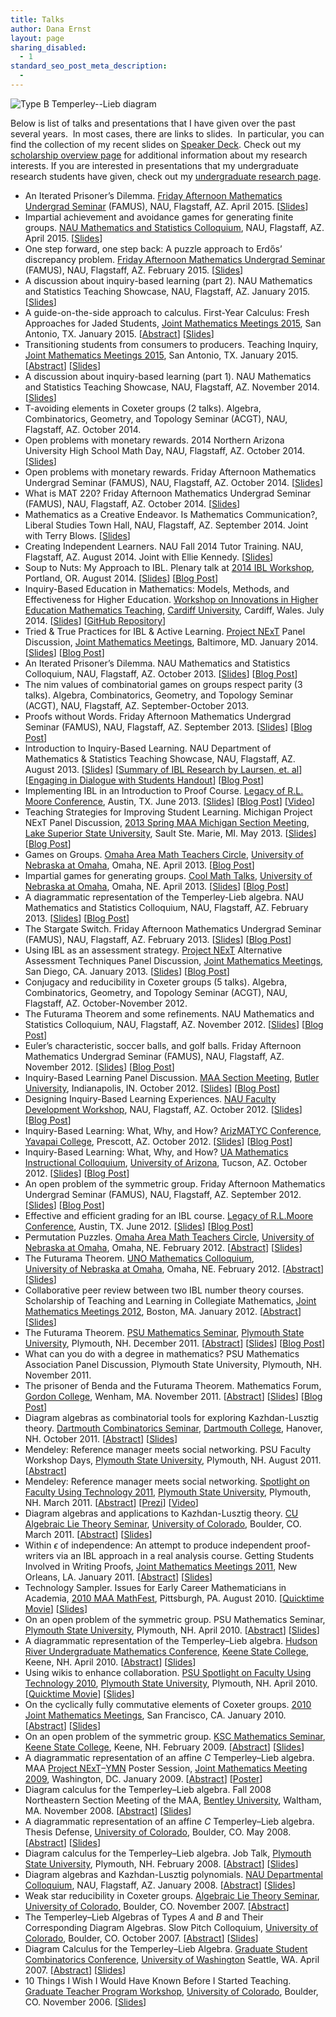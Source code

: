 ```yaml
---
title: Talks
author: Dana Ernst
layout: page
sharing_disabled:
  - 1
standard_seo_post_meta_description:
  - 
---
```

<img src="http://i2.wp.com/danaernst.com/wp-content/uploads/2012/02/Screen-Shot-2013-08-07-at-11.21.58-PM.png?w=200" alt="Type B Temperley--Lieb diagram" class="alignleft size-full wp-image-927" data-recalc-dims="1" />

Below is list of talks and presentations that I have given over the past several years.  In most cases, there are links to slides.  In particular, you can find the collection of my recent slides on [Speaker Deck][1]. Check out my [scholarship overview page][2] for additional information about my research interests. If you are interested in presentations that my undergraduate research students have given, check out my [undergraduate research page][3].

  * An Iterated Prisoner&#8217;s Dilemma. [Friday Afternoon Mathematics Undergrad Seminar][4] (FAMUS), NAU, Flagstaff, AZ. April 2015. [[Slides][5]]
  * Impartial achievement and avoidance games for generating finite groups. [NAU Mathematics and Statistics Colloquium][6], NAU, Flagstaff, AZ. April 2015. [[Slides][7]] 
  * One step forward, one step back: A puzzle approach to Erdős’ discrepancy problem. [Friday Afternoon Mathematics Undergrad Seminar][4] (FAMUS), NAU, Flagstaff, AZ. February 2015. [[Slides][8]]
  * A discussion about inquiry-based learning (part 2). NAU Mathematics and Statistics Teaching Showcase, NAU, Flagstaff, AZ. January 2015. [[Slides][9]]
  * A guide-on-the-side approach to calculus. First-Year Calculus: Fresh Approaches for Jaded Students, [Joint Mathematics Meetings 2015][10], San Antonio, TX. January 2015. [[Abstract][11]] [[Slides][12]]
  * Transitioning students from consumers to producers. Teaching Inquiry, [Joint Mathematics Meetings 2015][10], San Antonio, TX. January 2015. [[Abstract][13]] [[Slides][14]]
  * A discussion about inquiry-based learning (part 1). NAU Mathematics and Statistics Teaching Showcase, NAU, Flagstaff, AZ. November 2014. [[Slides][15]]
  * T-avoiding elements in Coxeter groups (2 talks). Algebra, Combinatorics, Geometry, and Topology Seminar (ACGT), NAU, Flagstaff, AZ. October 2014.
  * Open problems with monetary rewards. 2014 Northern Arizona University High School Math Day, NAU, Flagstaff, AZ. October 2014. [[Slides][16]] 
  * Open problems with monetary rewards. Friday Afternoon Mathematics Undergrad Seminar (FAMUS), NAU, Flagstaff, AZ. October 2014. [[Slides][17]] 
  * What is MAT 220? Friday Afternoon Mathematics Undergrad Seminar (FAMUS), NAU, Flagstaff, AZ. October 2014. [[Slides][18]] 
  * Mathematics as a Creative Endeavor. Is Mathematics Communication?, Liberal Studies Town Hall, NAU, Flagstaff, AZ. September 2014. Joint with Terry Blows. [[Slides][19]] 
  * Creating Independent Learners. NAU Fall 2014 Tutor Training. NAU, Flagstaff, AZ. August 2014. Joint with Ellie Kennedy. [[Slides][20]]
  * Soup to Nuts: My Approach to IBL. Plenary talk at [2014 IBL Workshop][21], Portland, OR. August 2014. [[Slides][22]] [[Blog Post][23]]
  * Inquiry-Based Education in Mathematics: Models, Methods, and Effectiveness for Higher Education. [Workshop on Innovations in Higher Education Mathematics Teaching][24], [Cardiff University][25], Cardiff, Wales. July 2014. [[Slides][26]] [[GitHub Repository][27]]
  * Tried & True Practices for IBL & Active Learning. [Project NExT][28] Panel Discussion, [Joint Mathematics Meetings][10], Baltimore, MD. January 2014. [[Slides][29]] [[Blog Post][30]]
  * An Iterated Prisoner&#8217;s Dilemma. NAU Mathematics and Statistics Colloquium, NAU, Flagstaff, AZ. October 2013. [[Slides][31]] [[Blog Post][32]]
  * The nim values of combinatorial games on groups respect parity (3 talks). Algebra, Combinatorics, Geometry, and Topology Seminar (ACGT), NAU, Flagstaff, AZ. September-October 2013.
  * Proofs without Words. Friday Afternoon Mathematics Undergrad Seminar (FAMUS), NAU, Flagstaff, AZ. September 2013. [[Slides][33]] [[Blog Post][34]]
  * Introduction to Inquiry-Based Learning. NAU Department of Mathematics & Statistics Teaching Showcase, NAU, Flagstaff, AZ. August 2013. [[Slides][35]] [[Summary of IBL Research by Laursen, et. al][36]] [[Engaging in Dialogue with Students Handout][37]] [[Blog Post][38]]
  * Implementing IBL in an Introduction to Proof Course. [Legacy of R.L. Moore Conference][39], Austin, TX. June 2013. [[Slides][40]] [[Blog Post][41]] [[Video][42]]
  * Teaching Strategies for Improving Student Learning. Michigan Project NExT Panel Discussion, [2013 Spring MAA Michigan Section Meeting][43], [Lake Superior State University][44], Sault Ste. Marie, MI. May 2013. [[Slides][45]] [[Blog Post][46]]
  * Games on Groups. [Omaha Area Math Teachers Circle][47], [University of Nebraska at Omaha][48], Omaha, NE. April 2013. [[Blog Post][49]]
  * Impartial games for generating groups. [Cool Math Talks][50], [University of Nebraska at Omaha][48], Omaha, NE. April 2013. [[Slides][51]] [[Blog Post][49]]
  * A diagrammatic representation of the Temperley-Lieb algebra. NAU Mathematics and Statistics Colloquium, NAU, Flagstaff, AZ. February 2013. [[Slides][52]] [[Blog Post][53]]
  * The Stargate Switch. Friday Afternoon Mathematics Undergrad Seminar (FAMUS), NAU, Flagstaff, AZ. February 2013. [[Slides][54]] [[Blog Post][55]]
  * Using IBL as an assessment strategy. [Project NExT][28] Alternative Assessment Techniques Panel Discussion, [Joint Mathematics Meetings][10], San Diego, CA. January 2013. [[Slides][56]] [[Blog Post][57]]
  * Conjugacy and reducibility in Coxeter groups (5 talks). Algebra, Combinatorics, Geometry, and Topology Seminar (ACGT), NAU, Flagstaff, AZ. October-November 2012.
  * The Futurama Theorem and some refinements. NAU Mathematics and Statistics Colloquium, NAU, Flagstaff, AZ. November 2012. [[Slides][58]] [[Blog Post][59]]
  * Euler’s characteristic, soccer balls, and golf balls. Friday Afternoon Mathematics Undergrad Seminar (FAMUS), NAU, Flagstaff, AZ. November 2012. [[Slides][60]] [[Blog Post][61]]
  * Inquiry-Based Learning Panel Discussion. [MAA Section Meeting][62], [Butler University][63], Indianapolis, IN. October 2012. [[Slides][64]] [[Blog Post][65]]
  * Designing Inquiry-Based Learning Experiences. [NAU Faculty Development Workshop][66], NAU, Flagstaff, AZ. October 2012. [[Slides][67]] [[Blog Post][68]]
  * Inquiry-Based Learning: What, Why, and How? [ArizMATYC Conference][69], [Yavapai College][70], Prescott, AZ. October 2012. [[Slides][71]] [[Blog Post][72]]
  * Inquiry-Based Learning: What, Why, and How? [UA Mathematics Instructional Colloquium][73], [University of Arizona][74], Tucson, AZ. October 2012. [[Slides][75]] [[Blog Post][76]]
  * An open problem of the symmetric group. Friday Afternoon Mathematics Undergrad Seminar (FAMUS), NAU, Flagstaff, AZ. September 2012. [[Slides][77]] [[Blog Post][78]]
  * Effective and efficient grading for an IBL course. [Legacy of R.L.Moore Conference][39], Austin, TX. June 2012. [[Slides][40]] [[Blog Post][40]]
  * Permutation Puzzles. [Omaha Area Math Teachers Circle][47], [University of Nebraska at Omaha][79], Omaha, NE. February 2012. [[Abstract][80]] [[Slides][81]]
  * The Futurama Theorem. [UNO Mathematics Colloquium][82],  
    [University of Nebraska at Omaha][79], Omaha, NE. February 2012. [[Abstract][83]] [[Slides][84]]
  * Collaborative peer review between two IBL number theory courses. Scholarship of Teaching and Learning in Collegiate Mathematics, [Joint Mathematics Meetings 2012][10], Boston, MA. January 2012. [[Abstract][85]] [[Slides][86]]
  * The Futurama Theorem. [PSU Mathematics Seminar][87], [Plymouth State University][88], Plymouth, NH. December 2011. [[Abstract][89]] [[Slides][90]] [[Blog Post][91]]
  * What can you do with a degree in mathematics? PSU Mathematics Association Panel Discussion, Plymouth State University, Plymouth, NH. November 2011.
  * The prisoner of Benda and the Futurama Theorem. Mathematics Forum, [Gordon College][92], Wenham, MA. November 2011. [[Abstract][93]] [[Slides][94]] [[Blog Post][95]]
  * Diagram algebras as combinatorial tools for exploring Kazhdan-Lusztig theory. [Dartmouth Combinatorics Seminar][96], [Dartmouth College][97], Hanover, NH. October 2011. [[Abstract][98]] [[Slides][99]]
  * Mendeley: Reference manager meets social networking. PSU Faculty Workshop Days, [Plymouth State University][100], Plymouth, NH. August 2011. [[Abstract][101]]
  * Mendeley: Reference manager meets social networking. [Spotlight on Faculty Using Technology 2011][102], [Plymouth State University][100], Plymouth, NH. March 2011. [[Abstract][103]] [[Prezi][104]] [[Video][105]]
  * Diagram algebras and applications to Kazhdan-Lusztig theory. [CU Algebraic Lie Theory Seminar][106], [University of Colorado][107], Boulder, CO. March 2011. [[Abstract][108]] [[Slides][109]]
  * Within $\epsilon$ of independence: An attempt to produce independent proof-writers via an IBL approach in a real analysis course. Getting Students Involved in Writing Proofs, [Joint Mathematics Meetings 2011][110], New Orleans, LA. January 2011. [[Abstract][111]] [[Slides][112]]
  * Technology Sampler. Issues for Early Career Mathematicians in Academia, [2010 MAA MathFest][113], Pittsburgh, PA. August 2010. [[Quicktime Movie][114]] [[Slides][115]]
  * On an open problem of the symmetric group. PSU Mathematics Seminar, [Plymouth State University][116], Plymouth, NH. April 2010. [[Abstract][117]] [[Slides][118]]
  * A diagrammatic representation of the Temperley&#8211;Lieb algebra. [Hudson River Undergraduate Mathematics Conference][119], [Keene State College][120], Keene, NH. April 2010. [[Abstract][121]] [[Slides][122]]
  * Using wikis to enhance collaboration. [PSU Spotlight on Faculty Using Technology 2010][123], [Plymouth State University][100], Plymouth, NH. April 2010. [[Quicktime Movie][124]] [[Slides][125]]
  * On the cyclically fully commutative elements of Coxeter groups. [2010 Joint Mathematics Meetings][126], San Francisco, CA. January 2010. [[Abstract][127]] [[Slides][128]]
  * On an open problem of the symmetric group. [KSC Mathematics Seminar][129], [Keene State College][120], Keene, NH. February 2009. [[Abstract][130]] [[Slides][131]]
  * A diagrammatic representation of an affine $C$ Temperley&#8211;Lieb algebra. MAA [Project NExT][28]&#8211;[YMN][132] Poster Session, [Joint Mathematics Meeting 2009][133], Washington, DC. January 2009. [[Abstract][134]] [[Poster][135]]
  * Diagram calculus for the Temperley&#8211;Lieb algebra. Fall 2008 Northeastern Section Meeting of the MAA, [Bentley University][136], Waltham, MA. November 2008. [[Abstract][137]] [[Slides][138]]
  * A diagrammatic representation of an affine $C$ Temperley&#8211;Lieb algebra. Thesis Defense, [University of Colorado][107], Boulder, CO. May 2008. [[Abstract][139]] [[Slides][140]]
  * Diagram calculus for the Temperley&#8211;Lieb algebra. Job Talk, [Plymouth State University][100], Plymouth, NH. February 2008. [[Abstract][141]] [[Slides][142]]
  * Diagram algebras and Kazhdan-Lusztig polynomials. [NAU Departmental Colloquium][143], NAU, Flagstaff, AZ. January 2008. [[Abstract][144]] [[Slides][145]]
  * Weak star reducibility in Coxeter groups. [Algebraic Lie Theory Seminar][146], [University of Colorado][107], Boulder, CO. November 2007. [[Abstract][147]]
  * The Temperley&#8211;Lieb Algebras of Types $A$ and $B$ and Their Corresponding Diagram Algebras. Slow Pitch Colloquium, [University of Colorado][107], Boulder, CO. October 2007. [[Abstract][148]] [[Slides][149]]
  * Diagram Calculus for the Temperley&#8211;Lieb Algebra. [Graduate Student Combinatorics Conference][150], [University of Washington][151] Seattle, WA. April 2007. [[Abstract][152]] [[Slides][153]]
  * 10 Things I Wish I Would Have Known Before I Started Teaching. [Graduate Teacher Program Workshop][154], [University of Colorado][107], Boulder, CO. November 2006. [[Slides][155]]

 [1]: https://speakerdeck.com/dcernst
 [2]: http://danaernst.com/scholarship/
 [3]: http://danaernst.com/scholarship/undergraduate-research/
 [4]: http://naumathstat.github.io/seminars/famusSpring2015/
 [5]: https://docs.google.com/presentation/d/1uAUrz_M-TxmEeyUZkOVjxoARIVfSq9Aezw4X8p8N8fY/edit?usp=sharing
 [6]: http://naumathstat.github.io/seminars/colloquiumSpring2015
 [7]: https://speakerdeck.com/dcernst/impartial-achievement-and-avoidance-games-for-generating-finite-groups
 [8]: https://speakerdeck.com/dcernst/one-step-forward-one-step-back-a-puzzle-approach-to-erdos-discrepancy-problem
 [9]: https://speakerdeck.com/dcernst/a-discussion-about-inquiry-based-learning-part-2
 [10]: http://jointmathematicsmeetings.org/jmm
 [11]: http://jointmathematicsmeetings.org/amsmtgs/2168_abstracts/1106-d5-2631.pdf
 [12]: https://speakerdeck.com/dcernst/a-guide-on-the-side-approach-to-calculus
 [13]: http://jointmathematicsmeetings.org/amsmtgs/2168_abstracts/1106-n1-2639.pdf
 [14]: https://speakerdeck.com/dcernst/transitioning-students-from-consumers-to-producers
 [15]: https://speakerdeck.com/dcernst/a-discussion-about-inquiry-based-learning
 [16]: https://speakerdeck.com/dcernst/open-problems-with-monetary-rewards-1
 [17]: https://speakerdeck.com/dcernst/open-problems-with-monetary-rewards
 [18]: https://speakerdeck.com/dcernst/what-is-mat-220
 [19]: https://speakerdeck.com/dcernst/mathematics-as-a-creative-endeavor
 [20]: https://speakerdeck.com/dcernst/creating-independent-learners
 [21]: http://www.iblworkshop.org/home.html
 [22]: https://speakerdeck.com/dcernst/soup-to-nuts-my-approach-to-ibl
 [23]: http://danaernst.com/talk-soup-to-nuts-my-approach-to-ibl
 [24]: http://mathsevents.cf.ac.uk/mathedworkshop/index.html
 [25]: http://www.cardiff.ac.uk/maths/
 [26]: https://speakerdeck.com/dcernst/inquiry-based-education-in-mathematics-models-methods-and-effectiveness-for-higher-education
 [27]: https://github.com/dcernst/IBL-CardiffWorkshop2014
 [28]: http://archives.math.utk.edu/projnext/
 [29]: https://speakerdeck.com/dcernst/tried-and-true-practices-for-ibl-and-active-learning
 [30]: http://danaernst.com/2014-joint-mathematics-meetings/
 [31]: https://docs.google.com/presentation/d/1awzIbCJATZPTw8Jjk43qIoaAAysniyKm2T8hjcLeXt0/pub?start=false&loop=false&delayms=3000
 [32]: http://danaernst.com/talk-an-iterated-prisoners-dilemma/
 [33]: https://speakerdeck.com/dcernst/proofs-without-words
 [34]: http://danaernst.com/talk-proofs-without-words/
 [35]: https://speakerdeck.com/dcernst/an-introduction-to-inquiry-based-learning
 [36]: http://danaernst.com/talks/IBLMathTwoPageSummary.pdf
 [37]: http://danaernst.com/talks/SeriesDialogue.pdf
 [38]: http://danaernst.com/talk-an-introduction-to-inquiry-based-learning/
 [39]: http://legacyrlmoore.org/events.html
 [40]: https://speakerdeck.com/dcernst/effective-and-efficient-grading-for-an-ibl-course
 [41]: http://danaernst.com/talk-implementing-ibl-in-an-introduction-to-proof-course/
 [42]: https://www.youtube.com/watch?v=OPmYqHgaBqo
 [43]: https://sites.google.com/site/2013michiganmaa/home
 [44]: http://www.lssu.edu/
 [45]: https://speakerdeck.com/dcernst/michigan-project-next-panel-discussion-on-teaching-strategies-for-improving-student-learning
 [46]: http://danaernst.com/talk-teaching-strategies-for-improving-student-learning/
 [47]: https://sites.google.com/a/unomaha.edu/omaha-math-teacher-circles/
 [48]: http://www.unomaha.edu/math/
 [49]: http://danaernst.com/talk-impartial-games-for-generating-groups/
 [50]: http://www.unomaha.edu/math/activities/coolmath.php
 [51]: https://speakerdeck.com/dcernst/impartial-games-for-generating-groups
 [52]: https://speakerdeck.com/dcernst/a-diagrammatic-representation-of-the-temperley-lieb-algebra
 [53]: http://danaernst.com/talk-a-diagrammatic-representation-of-the-temperley-lieb-algebra/
 [54]: http://danaernst.com/talks/FAMUSSpring2013/February/slides/StargateSwitch.html
 [55]: http://danaernst.com/talk-the-stargate-switch/
 [56]: https://speakerdeck.com/dcernst/using-ibl-as-an-assessment-strategy
 [57]: http://danaernst.com/talk-using-ibl-as-an-assessment-strategy/
 [58]: http://danaernst.com/talks/NAUFall2012/slides/NAUFall2012Talk.html
 [59]: http://danaernst.com/talk-the-futurama-theorem-and-some-refinements/
 [60]: https://speakerdeck.com/dcernst/eulers-characteristic-soccer-balls-and-golf-balls
 [61]: http://danaernst.com/talk-eulers-characteristic-soccer-balls-and-golf-balls/
 [62]: http://sections.maa.org/indiana/Indiana
 [63]: http://www.butler.edu/
 [64]: https://speakerdeck.com/dcernst/indiana-project-next-panel-discussion-on-inquiry-based-learning
 [65]: http://danaernst.com/talk-indiana-project-next-panel-discussion-on-inquiry-based-learning/
 [66]: http://nau.edu/faculty-development/
 [67]: https://speakerdeck.com/dcernst/designing-inquiry-based-learning-experiences
 [68]: http://danaernst.com/talk-designing-inquiry-based-learning-experiences/
 [69]: http://www.arizmatyc.org/
 [70]: http://www.yc.edu/
 [71]: https://speakerdeck.com/dcernst/inquiry-based-learning-what-why-and-how-1
 [72]: http://danaernst.com/talk-inquiry-based-learning-what-why-and-how-2/
 [73]: http://math.arizona.edu/weeklynews/poster.html?id=6666
 [74]: http://www.arizona.edu/
 [75]: https://speakerdeck.com/dcernst/inquiry-based-learning-what-why-and-how
 [76]: http://danaernst.com/talk-inquiry-based-learning-what-why-and-how/
 [77]: https://speakerdeck.com/dcernst/an-open-problem-of-the-symmetric-group
 [78]: http://danaernst.com/talk-an-open-problem-of-the-symmetric-group/
 [79]: http://www.unomaha.edu/wwwmath/
 [80]: http://danaernst.com/archive/Talks/UNOMTCAbstract.pdf
 [81]: http://speakerdeck.com/u/dcernst/p/permutation-puzzles
 [82]: http://www.unomaha.edu/wwwmath/colloquium/index.html
 [83]: http://danaernst.com/archive/Talks/UNOAbstract.pdf
 [84]: http://danaernst.com/archive/Talks/DeckJS/UNOTalk2012/UNOTalk2012.html
 [85]: http://jointmathematicsmeetings.org/amsmtgs/2138_abstracts/1077-n1-1154.pdf
 [86]: http://danaernst.com/archive/Talks/JMM2012handout.pdf
 [87]: http://www.plymouth.edu/department/math/seminars/
 [88]: http://plymouth.edu
 [89]: http://danaernst.com/archive/Talks/SeminarFall2011(Ernst).pdf
 [90]: http://danaernst.com/archive/Talks/DeckJS/PSUTalk2011/PSUTalk2011.html
 [91]: http://danaernst.com/talk-the-futurama-theorem-2/
 [92]: http://www.math-cs.gordon.edu/math.html
 [93]: http://danaernst.com/archive/Talks/GordonAbstract.pdf
 [94]: http://danaernst.com/archive/Talks/DeckJS/GordonTalk/GordonTalk.html
 [95]: http://danaernst.com/talk-the-futurama-theorem/
 [96]: http://www.math.dartmouth.edu/~comb/
 [97]: http://www.dartmouth.edu/
 [98]: http://danaernst.com/archive/Talks/DartmouthAbstract.pdf
 [99]: http://danaernst.com/archive/Talks/DartmouthTalk(handout).pdf
 [100]: http://plymouth.edu/
 [101]: http://danaernst.com/archive/Talks/PSUFacultyWorkshop2011Abstract.pdf
 [102]: http://www.plymouth.edu/online/events/2011_spotlight.html
 [103]: http://danaernst.com/archive/Talks/Spotlight2011Abstract.pdf
 [104]: http://prezi.com/jsr5w4mz9-t3/mendeley-reference-manager-meets-social-networking/
 [105]: http://plymouth.edu/online/events/2011_spotlight1/13-dana.html
 [106]: http://math.colorado.edu/~thiemn/ALTSeminar.html
 [107]: http://colorado.edu
 [108]: http://danaernst.com/archive/Talks/CULieTheory2011Abstract.pdf
 [109]: http://danaernst.com/archive/Talks/CULieTheoryTalk(handout).pdf
 [110]: http://www.ams.org/meetings/national/jmm/2125_intro.html
 [111]: http://danaernst.com/archive/Talks/JMM2011Abstract.pdf
 [112]: http://danaernst.com/archive/Talks/JMM2011(Handout).pdf
 [113]: http://www.maa.org/mathfest/
 [114]: http://danaernst.com/archive/Talks/MathFest2010.mov
 [115]: http://danaernst.com/archive/Talks/MathFest2010.pdf
 [116]: http://www.plymouth.edu
 [117]: http://danaernst.com/archive/Talks/MathematicsDepartmentSeminar(Ernst).pdf
 [118]: http://danaernst.com/archive/Talks/PSUSeminarSpring2010(handout).pdf
 [119]: https://apps.skidmore.edu/pls/apex/f?p=115:1:23020613749481192010
 [120]: http://www.keene.edu/
 [121]: http://danaernst.com/archive/Talks/HRUMC2010Abstract.pdf
 [122]: http://danaernst.com/archive/Talks/HRUMC2010Talk(handout).pdf
 [123]: http://www.plymouth.edu/online/events/spotlight_2010.html
 [124]: http://danaernst.com/archive/Talks/TechnologySpotlight2010.mov
 [125]: http://danaernst.com/archive/Talks/TechnologySpotlight2010.pdf
 [126]: http://www.ams.org/amsmtgs/2124_intro.html
 [127]: http://danaernst.com/archive/Talks/JMM2010Abstract.pdf
 [128]: http://danaernst.com/archive/Talks/JMM2010Talk(handout).pdf
 [129]: http://academics.keene.edu/math/index.htm
 [130]: http://danaernst.com/archive/Talks/KeeneStateAbstract.pdf
 [131]: http://danaernst.com/archive/Talks/KeeneStateTalk(handout).pdf
 [132]: http://concerns.youngmath.net/
 [133]: http://www.ams.org/amsmtgs/2110_intro.html
 [134]: http://danaernst.com/archive/Talks/NExTYMNPosterAbstract.pdf
 [135]: http://danaernst.com/archive/Talks/NExTYMNPoster.pdf
 [136]: http://www.bentley.edu/
 [137]: http://danaernst.com/archive/Talks/MAASectionAbstract.pdf
 [138]: http://danaernst.com/archive/Talks/MAASectionTalk(handout).pdf
 [139]: http://danaernst.com/archive/Talks/DefenseAbstract.pdf
 [140]: http://danaernst.com/archive/Talks/ErnstDefense(revised).pdf
 [141]: http://danaernst.com/archive/Talks/PSUAbstract.pdf
 [142]: http://danaernst.com/archive/Talks/PSUTalk(handout).pdf
 [143]: http://www.cens.nau.edu/Academic/Math/departmentActivities/DepartmentalColloquium.shtml
 [144]: http://danaernst.com/archive/Talks/NAUAbstract.pdf
 [145]: http://danaernst.com/archive/Talks/NAUTalk(handout).pdf
 [146]: http://math.colorado.edu/%7Ethiemn/ALTSeminar07.html
 [147]: http://danaernst.com/archive/Talks/LieTheorySeminarAbstract.pdf
 [148]: http://danaernst.com/archive/Talks/SlowPitchAbstract.pdf
 [149]: http://danaernst.com/archive/Talks/SlowPitch(Handout).pdf
 [150]: http://www.ms.uky.edu/%7Egscc/
 [151]: http://www.washington.edu/
 [152]: http://danaernst.com/archive/Talks/GSCCAbstract.pdf
 [153]: http://danaernst.com/archive/Talks/GSCC(handout).pdf
 [154]: http://www.colorado.edu/gtp/
 [155]: http://danaernst.com/archive/Talks/10Things(Handout).pdf